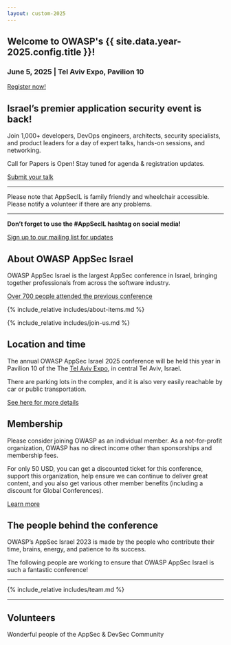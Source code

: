 ```yaml
---
layout: custom-2025
---
```


<section class="page-section page-section_name_promo">
  <div class="page-section__inner" markdown="1">

# Welcome to OWASP's {{ site.data.year-2025.config.title }}!

### June 5, 2025 | Tel Aviv Expo, Pavilion 10

<a href="https://appsecil2025.forms-wizard.biz/" class="button button_type_main">Register now!</a>

  </div>
</section>

<section class="page-section">
  <div class="page-section__inner">
  <div class="text text_type_narrow" markdown="1">

## Israel’s premier application security event is back!

Join 1,000+ developers, DevOps engineers, architects, security specialists, and product leaders for a day of expert talks, hands-on sessions, and networking.

Call for Papers is Open! Stay tuned for agenda & registration updates.

<a href="./CFP" class="button button_type_main">Submit your talk</a>

---

Please note that AppSecIL is family friendly and wheelchair accessible. Please notify a volunteer if there are any problems.

---

**Don’t forget to use the #AppSecIL hashtag on social media!**

<a href="https://groups.google.com/u/1/a/owasp.org/g/israel-chapter" class="button button_type_inverse button_with-arrow" target="_blank">Sign up to our mailing list for updates</a>
  
  </div>
  </div>
</section>

<section class="page-section page-section_inverse page-section_name_about" id="about">
  <div class="page-section__inner">
  <div class="text text_type_narrow" markdown="1">

## About OWASP AppSec Israel

OWASP AppSec Israel is the largest AppSec conference in Israel, bringing together professionals from across the software industry.

[Over 700 people attended the previous conference](https://appsecil.org/2023/)

  </div>

{% include_relative includes/about-items.md %}

{% include_relative includes/join-us.md %}

  </div>
</section>

<section class="page-section">
<div class="page-section__inner">
<div class="text text_type_narrow" markdown="1">

## Location and time

The annual OWASP AppSec Israel 2025 conference will be held this year in Pavilion 10 of the The <a href="https://expotelaviv.co.il/en/" target="_blank">Tel Aviv Expo</a>, in central Tel Aviv, Israel.

There are parking lots in the complex, and it is also very easily reachable by car or public transportation.

<a href="https://expotelaviv.co.il/en/visitors/#instructions__tabs" class="button button_type_inverse" target="_blank">See here for more details</a>

</div>
</div>
</section>

<section class="page-section page-section_pale">
<div class="page-section__inner">
<div class="text text_type_narrow" markdown="1">

## Membership

Please consider joining OWASP as an individual member. As a not-for-profit organization, OWASP has no direct income other than sponsorships and membership fees.

For only 50 USD, you can get a discounted ticket for this conference, support this organization, help ensure we can continue to deliver great content, and you also get various other member benefits (including a discount for Global Conferences).

<a href="https://owasp.org/join" class="button button_type_inverse" target="_blank">Learn more</a>

</div>
</div>
</section>

<section class="page-section" id="team">
<div class="page-section__inner">
<div class="text text_type_narrow" markdown="1">

## The people behind the conference

OWASP’s AppSec Israel 2023 is made by the people who contribute their time, brains, energy, and patience to its success.

The following people are working to ensure that OWASP AppSec Israel is such a fantastic conference!

---

</div>

{% include_relative includes/team.md %}

<div class="text text_type_narrow" markdown="1">

---

## Volunteers

Wonderful people of the AppSec & DevSec Community

</div>

</div>
</section>